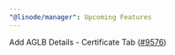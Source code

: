 ```yaml
---
"@linode/manager": Upcoming Features
---
```


Add AGLB Details - Certificate Tab ([#9576](https://github.com/linode/manager/pull/9576))
